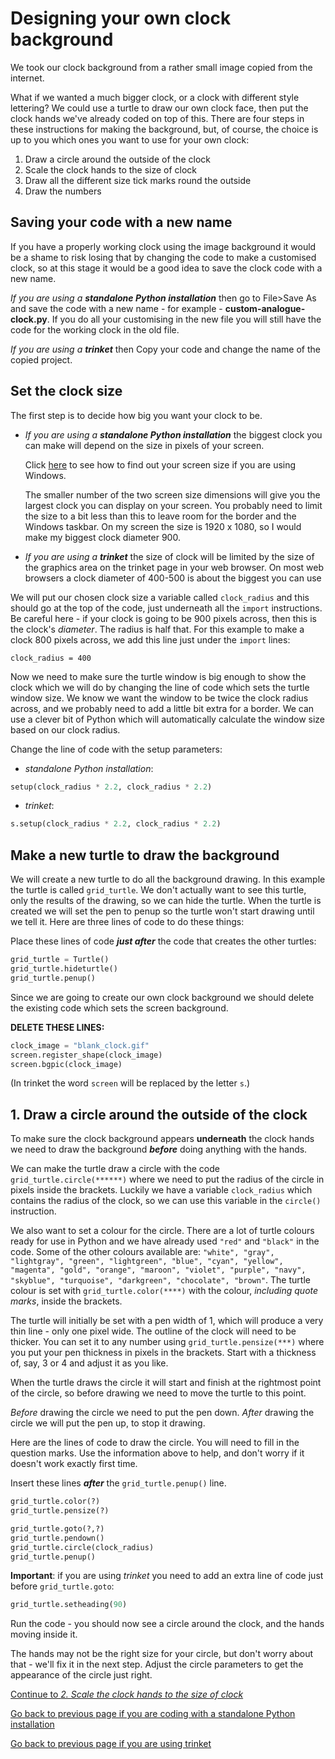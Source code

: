 # Designing your own clock background

We took our clock background from a rather small image copied from the internet.

What if we wanted a much bigger clock, or a clock with different style lettering? We could use a turtle to draw our own clock face, then put the clock hands we've already coded on top of this. There are four steps in these instructions for making the background, but, of course, the choice is up to you which ones you want to use for your own clock:

1. Draw a circle around the outside of the clock
2. Scale the clock hands to the size of clock
3. Draw all the different size tick marks round the outside
4. Draw the numbers

## Saving your code with a new name

If you have a properly working clock using the image background it would be a shame to risk losing that by changing the code to make a customised clock, so at this stage it would be a good idea to save the clock code with a new name.

_If you are using a **standalone Python installation**_ then go to File>Save As and save the code with a new name - for example - **custom-analogue-clock.py**. If you do all your customising in the new file you will still have the code for the working clock in the old file.

_If you are using a **trinket**_ then Copy your code and change the name of the copied project.

## Set the clock size

The first step is to decide how big you want your clock to be. 

- _If you are using a **standalone Python installation**_ the biggest clock you can make will  depend on the size in pixels of your screen.

   Click [here](SCREENSIZE.md) to see how to find out your screen size if you are using Windows.

   The smaller number of the two screen size dimensions will give you the largest clock you can display on your screen. You probably need to limit the size to a bit less than this to leave room for the border and the Windows taskbar. On my screen the size is 1920 x 1080, so I would make my biggest clock diameter 900.

- _If you are using a **trinket**_ the size of clock will be limited by the size of the graphics area on the trinket page in your web browser. On most web browsers a clock diameter of 400-500 is about the biggest you can use

We will put our chosen clock size a variable called ```clock_radius``` and this should go at the top of the code, just underneath all the ```import``` instructions. Be careful here - if your clock is going to be 900 pixels across, then this is the clock's *diameter*. The radius is half that. For this example to make a clock 800 pixels across, we add this line just under the ```import``` lines:

```
clock_radius = 400
```

Now we need to make sure the turtle window is big enough to show the clock which we will do by changing the line of code which sets the turtle window size. We know we want the window to be twice the clock radius across, and we probably need to add a little bit extra for a border. We can use a clever bit of Python which will automatically calculate the window size based on our clock radius.

Change the line of code with the setup parameters:

- _standalone Python installation_:

```python
setup(clock_radius * 2.2, clock_radius * 2.2)
```

- _trinket_:

```python
s.setup(clock_radius * 2.2, clock_radius * 2.2)
```

## Make a new turtle to draw the background

We will create a new turtle to do all the background drawing. In this example the turtle is called ```grid_turtle```. We don't actually want to see this turtle, only the results of the drawing, so we can hide the turtle. When the turtle is created we will set the pen to penup so the turtle won't start drawing until we tell it. Here are three lines of code to do these things:

Place these lines of code _**just after**_ the code that creates the other turtles:

```python
grid_turtle = Turtle()
grid_turtle.hideturtle()
grid_turtle.penup()
```

Since we are going to create our own clock background we should delete the existing code which sets the screen background.

**DELETE THESE LINES:**

```python
clock_image = "blank_clock.gif"
screen.register_shape(clock_image)
screen.bgpic(clock_image)
```
(In trinket the word ```screen``` will be replaced by the letter ```s```.)

## 1. Draw a circle around the outside of the clock

To make sure the clock background appears **underneath** the clock hands we need to draw the background _**before**_ doing anything with the hands.

We can make the turtle draw a circle with the code ```grid_turtle.circle(******)``` where we need to put the radius of the circle in pixels inside the brackets. Luckily we have a variable ```clock_radius``` which contains the radius of the clock, so we can use this variable in the ```circle()``` instruction.

We also want to set a colour for the circle. There are a lot of turtle colours ready for use in Python and we have already used ```"red"``` and ```"black"``` in the code. Some of the other colours available are: ```"white", "gray", "lightgray", "green", "lightgreen", "blue", "cyan", "yellow", "magenta", "gold", "orange", "maroon", "violet", "purple", "navy", "skyblue", "turquoise", "darkgreen", "chocolate", "brown"```. The turtle colour is set with ```grid_turtle.color(****)``` with the colour, _including quote marks_, inside the brackets.

The turtle will initially be set with a pen width of 1, which will produce a very thin line - only one pixel wide. The outline of the clock will need to be thicker. You can set it to any number using ```grid_turtle.pensize(***)``` where you put your pen thickness in pixels in the brackets. Start with a thickness of, say, 3 or 4 and adjust it as you like.

When the turtle draws the circle it will start and finish at the rightmost point of the circle, so before drawing we need to move the turtle to this point.

_Before_ drawing the circle we need to put the pen down. _After_ drawing the circle we will put the pen up, to stop it drawing.

Here are the lines of code to draw the circle. You will need to fill in the question marks. Use the information above to help, and don't worry if it doesn't work exactly first time.

Insert these lines _**after**_ the ```grid_turtle.penup()``` line.

```python
grid_turtle.color(?)
grid_turtle.pensize(?)

grid_turtle.goto(?,?)
grid_turtle.pendown()
grid_turtle.circle(clock_radius)
grid_turtle.penup()
```

**Important**: if you are using *trinket* you need to add an extra line of code just before ```grid_turtle.goto```:

```python
grid_turtle.setheading(90)
```

Run the code - you should now see a circle around the clock, and the hands moving inside it.

The hands may not be the right size for your circle, but don't worry about that - we'll fix it in the next step. Adjust the circle parameters to get the appearance of the circle just right.

[Continue to _2. Scale the clock hands to the size of clock_](README7.md)

[Go back to previous page if you are coding with a standalone Python installation](../Step6-Making-the-hands-move)

[Go back to previous page if you are using trinket](../Step6-Making-the-hands-move/README_trinket.md)
